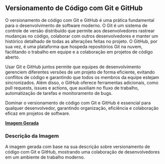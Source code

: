 ## Versionamento de Código com Git e GitHub
O versionamento de código com Git e GitHub é uma prática fundamental para o desenvolvimento de software moderno. O Git é um sistema de controle de versão distribuído que permite aos desenvolvedores rastrear mudanças no código, colaborar com outros desenvolvedores e manter um histórico detalhado de todas as alterações feitas no projeto. O GitHub, por sua vez, é uma plataforma que hospeda repositórios Git na nuvem, facilitando o trabalho em equipe e a colaboração em projetos de código aberto.

Usar Git e GitHub juntos permite que equipes de desenvolvimento gerenciem diferentes versões de um projeto de forma eficiente, evitando conflitos de código e garantindo que todos os membros da equipe estejam sincronizados. Além disso, o GitHub oferece ferramentas adicionais, como pull requests, issues e actions, que auxiliam no fluxo de trabalho, automatização de tarefas e monitoramento de bugs.

Dominar o versionamento de código com Git e GitHub é essencial para qualquer desenvolvedor, garantindo organização, eficiência e colaboração eficaz em projetos de software.

**[Imagem Gerada](/inputs/VersionamentodeCodigocomGiteGitHub.png)**

### Descrição da Imagem
A imagem gerada com base na sua descrição sobre versionamento de código com Git e GitHub, mostrando uma colaboração de desenvolvedores em um ambiente de trabalho moderno.
